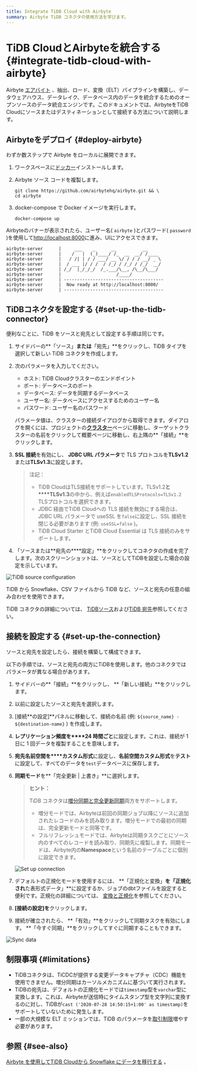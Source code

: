 ```yaml
---
title: Integrate TiDB Cloud with Airbyte
summary: Airbyte TiDB コネクタの使用方法を学びます。
---
```


# TiDB CloudとAirbyteを統合する {#integrate-tidb-cloud-with-airbyte}

Airbyte [エアバイト](https://airbyte.com/) 、抽出、ロード、変換（ELT）パイプラインを構築し、データウェアハウス、データレイク、データベース内のデータを統合するためのオープンソースのデータ統合エンジンです。このドキュメントでは、AirbyteをTiDB Cloudにソースまたはデスティネーションとして接続する方法について説明します。

## Airbyteをデプロイ {#deploy-airbyte}

わずか数ステップで Airbyte をローカルに展開できます。

1.  ワークスペースに[ドッカー](https://www.docker.com/products/docker-desktop)インストールします。

2.  Airbyte ソース コードを複製します。

    ```shell
    git clone https://github.com/airbytehq/airbyte.git && \
    cd airbyte
    ```

3.  docker-compose で Docker イメージを実行します。

    ```shell
    docker-compose up
    ```

Airbyteのバナーが表示されたら、ユーザー名( `airbyte` )とパスワード( `password` )を使用して[http://localhost:8000](http://localhost:8000)に進み、UIにアクセスできます。

    airbyte-server      |     ___    _      __          __
    airbyte-server      |    /   |  (_)____/ /_  __  __/ /____
    airbyte-server      |   / /| | / / ___/ __ \/ / / / __/ _ \
    airbyte-server      |  / ___ |/ / /  / /_/ / /_/ / /_/  __/
    airbyte-server      | /_/  |_/_/_/  /_.___/\__, /\__/\___/
    airbyte-server      |                     /____/
    airbyte-server      | --------------------------------------
    airbyte-server      |  Now ready at http://localhost:8000/
    airbyte-server      | --------------------------------------

## TiDBコネクタを設定する {#set-up-the-tidb-connector}

便利なことに、TiDB をソースと宛先として設定する手順は同じです。

1.  サイドバーの**「ソース」**または**「宛先」**をクリックし、TiDB タイプを選択して新しい TiDB コネクタを作成します。

2.  次のパラメータを入力してください。

    -   ホスト: TiDB Cloudクラスターのエンドポイント
    -   ポート: データベースのポート
    -   データベース: データを同期するデータベース
    -   ユーザー名: データベースにアクセスするためのユーザー名
    -   パスワード: ユーザー名のパスワード

    パラメータ値は、クラスターの接続ダイアログから取得できます。ダイアログを開くには、プロジェクトの[**クラスター**](https://tidbcloud.com/project/clusters)ページに移動し、ターゲットクラスターの名前をクリックして概要ページに移動し、右上隅の**「接続」**をクリックします。

3.  **SSL 接続**を有効にし、 **JDBC URL パラメータ**で TLS プロトコルを**TLSv1.2**または**TLSv1.3**に設定します。

    > 注記：
    >
    > -   TiDB CloudはTLS接続をサポートしています。TLSv1.2**と****TLSv1.3**の中から、例えば`enabledTLSProtocols=TLSv1.2` TLSプロトコルを選択できます。
    > -   JDBC 経由でTiDB Cloudへの TLS 接続を無効にする場合は、JDBC URL パラメータで useSSL を`false`に設定し、SSL 接続を閉じる必要があります (例: `useSSL=false` )。
    > -   TiDB Cloud Starter とTiDB Cloud Essential は TLS 接続のみをサポートします。

4.  「ソースまたは**宛先の****設定」**をクリックしてコネクタの作成を完了します。次のスクリーンショットは、ソースとしてTiDBを設定した場合の設定を示しています。

![TiDB source configuration](https://docs-download.pingcap.com/media/images/docs/tidb-cloud/integration-airbyte-parameters.jpg)

TiDB から Snowflake、CSV ファイルから TiDB など、ソースと宛先の任意の組み合わせを使用できます。

TiDB コネクタの詳細については、 [TiDBソース](https://docs.airbyte.com/integrations/sources/tidb)および[TiDB 宛先](https://docs.airbyte.com/integrations/destinations/tidb)参照してください。

## 接続を設定する {#set-up-the-connection}

ソースと宛先を設定したら、接続を構築して構成できます。

以下の手順では、ソースと宛先の両方にTiDBを使用します。他のコネクタではパラメータが異なる場合があります。

1.  サイドバーの**「接続」**をクリックし、 **「新しい接続」**をクリックします。

2.  以前に設定したソースと宛先を選択します。

3.  [接続**の設定]**パネルに移動して、接続の名前 (例: `${source_name} - ${destination-name}` ) を作成します。

4.  **レプリケーション頻度を****24 時間ごと**に設定します。これは、接続が 1 日に 1 回データを複製することを意味します。

5.  **宛先名前空間を****カスタム形式**に設定し、**名前空間カスタム形式**を**テスト**に設定して、すべてのデータを`test`データベースに保存します。

6.  **同期モード**を**「完全更新 | 上書き」**に選択します。

    > **ヒント：**
    >
    > TiDB コネクタは[増分同期と完全更新同期](https://airbyte.com/blog/understanding-data-replication-modes)両方をサポートします。
    >
    > -   増分モードでは、Airbyteは前回の同期ジョブ以降にソースに追加されたレコードのみを読み取ります。増分モードでの最初の同期は、完全更新モードと同等です。
    > -   フルリフレッシュモードでは、Airbyteは同期タスクごとにソース内のすべてのレコードを読み取り、同期先に複製します。同期モードは、Airbyte内の**Namespace**という名前のテーブルごとに個別に設定できます。

    ![Set up connection](https://docs-download.pingcap.com/media/images/docs/tidb-cloud/integration-airbyte-connection.jpg)

7.  デフォルトの正規化モードを使用するには、 **「正規化と変換」**を「正規化され**た表形式データ」**に設定するか、ジョブのdbtファイルを設定すると便利です。正規化の詳細については、 [変換と正規化](https://docs.airbyte.com/operator-guides/transformation-and-normalization/transformations-with-dbt)を参照してください。

8.  **[接続の設定]を**クリックします。

9.  接続が確立されたら、 **「有効」**をクリックして同期タスクを有効にします。 **「今すぐ同期」**をクリックしてすぐに同期することもできます。

![Sync data](https://docs-download.pingcap.com/media/images/docs/tidb-cloud/integration-airbyte-sync.jpg)

## 制限事項 {#limitations}

-   TiDBコネクタは、TiCDCが提供する変更データキャプチャ（CDC）機能を使用できません。増分同期はカーソルメカニズムに基づいて実行されます。
-   TiDBの宛先は、デフォルトの正規化モードでは`timestamp`型を`varchar`型に変換します。これは、Airbyteが送信時にタイムスタンプ型を文字列に変換するのに対し、TiDBが`cast ('2020-07-28 14:50:15+1:00' as timestamp)`をサポートしていないために発生します。
-   一部の大規模な ELT ミッションでは、TiDB のパラメータを[取引制限](/develop/dev-guide-transaction-restraints.md#large-transaction-restrictions)増やす必要があります。

## 参照 {#see-also}

[Airbyte を使用してTiDB Cloudから Snowflake にデータを移行する](https://www.pingcap.com/blog/using-airbyte-to-migrate-data-from-tidb-cloud-to-snowflake/) 。
